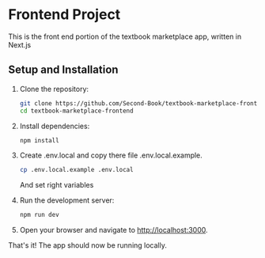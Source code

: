 # Frontend Project

This is the front end portion of the textbook marketplace app, written in Next.js

## Setup and Installation

1. Clone the repository:

   ```bash
   git clone https://github.com/Second-Book/textbook-marketplace-frontend
   cd textbook-marketplace-frontend
   ```

2. Install dependencies:

   ```bash
   npm install
   ```

3. Create .env.local and copy there file .env.local.example.
   ```bash
   cp .env.local.example .env.local
   ```

   And set right variables

4. Run the development server:

   ```bash
   npm run dev
   ```

5. Open your browser and navigate to [http://localhost:3000](http://localhost:3000).

That's it! The app should now be running locally.
